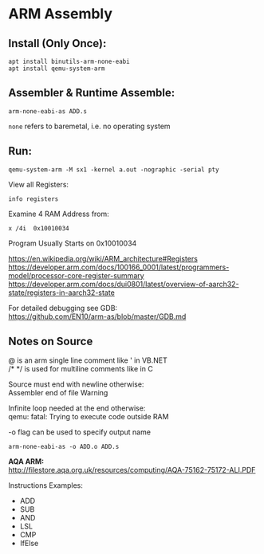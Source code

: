 # ARM Assembly

Install (Only Once):    
-

    apt install binutils-arm-none-eabi 
    apt install qemu-system-arm    

Assembler & Runtime
Assemble:    
-
    arm-none-eabi-as ADD.s

`none` refers to baremetal, i.e. no operating system

Run:
-

    qemu-system-arm -M sx1 -kernel a.out -nographic -serial pty
    
View all Registers:

    info registers	

Examine 4 RAM Address from:

    x /4i  0x10010034

Program Usually Starts on 0x10010034

https://en.wikipedia.org/wiki/ARM_architecture#Registers    
https://developer.arm.com/docs/100166_0001/latest/programmers-model/processor-core-register-summary     
https://developer.arm.com/docs/dui0801/latest/overview-of-aarch32-state/registers-in-aarch32-state	
	
For detailed debugging see GDB:     
https://github.com/EN10/arm-as/blob/master/GDB.md   

Notes on Source
-
@ is an arm single line comment like ' in VB.NET     
/*  */ is used for multiline comments like in C

Source must end with newline otherwise:  
Assembler end of file Warning  

Infinite loop needed at the end otherwise:  
qemu: fatal: Trying to execute code outside RAM

-o flag can be used to specify output name  

    arm-none-eabi-as -o ADD.o ADD.s

**AQA ARM:**     
http://filestore.aqa.org.uk/resources/computing/AQA-75162-75172-ALI.PDF 

Instructions Examples:  
*   ADD 
*   SUB
*   AND 
*   LSL
*   CMP
*   IfElse
